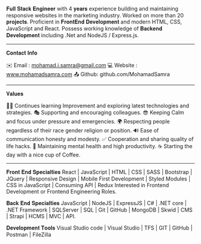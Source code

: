 𝐅𝐮𝐥𝐥 𝐒𝐭𝐚𝐜𝐤 𝐄𝐧𝐠𝐢𝐧𝐞𝐞𝐫 with 4 𝐲𝐞𝐚𝐫𝐬 experience building and maintaining responsive websites in the
marketing industry. Worked on more than 20 𝐩𝐫𝐨𝐣𝐞𝐜𝐭𝐬. Proficient in 𝐅𝐫𝐨𝐧𝐭𝐄𝐧𝐝 𝐃𝐞𝐯𝐞𝐥𝐨𝐩𝐦𝐞𝐧𝐭 and modern HTML, CSS, JavaScript and React. Possess working knowledge of 𝐁𝐚𝐜𝐤𝐞𝐧𝐝 𝐃𝐞𝐯𝐞𝐥𝐨𝐩𝐦𝐞𝐧𝐭 including .Net and NodeJS / Express.js.

---------------------------------------------

𝐂𝐨𝐧𝐭𝐚𝐜𝐭 𝐈𝐧𝐟𝐨

✉️ Email : mohamad.i.samra@gmail.com
💻 Website : www.mohamadsamra.com
📤 Github: github.com/MohamadSamra

---------------------------------------------

𝐕𝐚𝐥𝐮𝐞𝐬

👨‍🎓 Continues learning Improvement and exploring latest technologies and strategies.
🎭 Supporting and encouraging colleagues.
😎 Keeping Calm and focus under pressure and emergencies.
🌍 Respecting people regardless of their race gender religion or position.
🔊 Ease of communication honesty and modesty.
✅ Cooperation and sharing quality of life hacks.
🌝 Maintaining mental health and high productivity. 
☕️ Starting the day with a nice cup of Coffee.

---------------------------------------------

𝐅𝐫𝐨𝐧𝐭 𝐄𝐧𝐝 𝐒𝐩𝐞𝐜𝐢𝐚𝐥𝐭𝐢𝐞𝐬
React | JavaScript | HTML | CSS | SASS | Bootstrap | JQuery | Responsive Design | Mobile First Development | Styled Modules | CSS in JavaScript | Consuming API | Redux
Interested in Frontend Development or Frontend Engineering Roles.

𝐁𝐚𝐜𝐤 𝐄𝐧𝐝 𝐒𝐩𝐞𝐜𝐢𝐚𝐥𝐭𝐢𝐞𝐬
JavaScript | NodeJS | ExpressJS | C# | .NET core | .NET Framework | SQLServer | SQL | Git | GitHub | MongoDB | Skwid | CMS | Strapi | HCMS | MVC | API.

𝐃𝐞𝐯𝐞𝐥𝐨𝐩𝐦𝐞𝐧𝐭 𝐓𝐨𝐨𝐥𝐬
Visual Studio code | Visual Studio | TFS | GIT | GitHub | Postman | FileZilla

<!--
**MohamadSamra/MohamadSamra** is a ✨ _special_ ✨ repository because its `README.md` (this file) appears on your GitHub profile.

Here are some ideas to get you started:

- 🔭 I’m currently working on ...
- 🌱 I’m currently learning ...
- 👯 I’m looking to collaborate on ...
- 🤔 I’m looking for help with ...
- 💬 Ask me about ...
- 📫 How to reach me: ...
- 😄 Pronouns: ...
- ⚡ Fun fact: ...
-->

